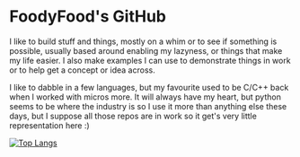 # FoodyFood's GitHub

I like to build stuff and things, mostly on a whim or to see if something is possible, usually based around enabling my lazyness, or things that make my life easier. I also make examples I can use to demonstrate things in work or to help get a concept or idea across.

I like to dabble in a few languages, but my favourite used to be C/C++ back when I worked with micros more. It will always have my heart, but python seems to be where the industry is so I use it more than anything else these days, but I suppose all those repos are in work so it get's very little representation here :)

[![Top Langs](https://github-readme-stats.vercel.app/api/top-langs/?username=foodyfood&layout=compact&langs_count=10&theme=radical)](https://github.com/anuraghazra/github-readme-stats)
